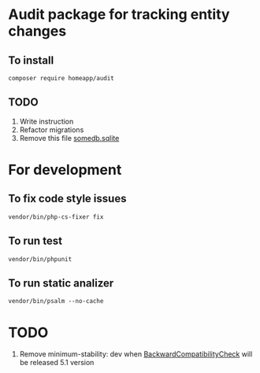 # Audit package for tracking entity changes

## To install

`composer require homeapp/audit`

## TODO

1. Write instruction
1. Refactor migrations
1. Remove this file [somedb.sqlite](./somedb.sqlite)

# For development

## To fix code style issues

`vendor/bin/php-cs-fixer fix`

## To run test

`vendor/bin/phpunit`

## To run static analizer

`vendor/bin/psalm --no-cache`

# TODO

1. Remove minimum-stability: dev when [BackwardCompatibilityCheck](https://github.com/Roave/BackwardCompatibilityCheck)
   will be released 5.1 version
